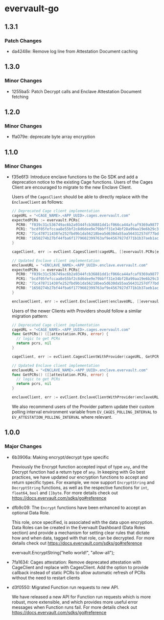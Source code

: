 # evervault-go

## 1.3.1

### Patch Changes

- da4248e: Remove log line from Attestation Document caching

## 1.3.0

### Minor Changes

- 1255ba5: Patch Decrypt calls and Enclave Attestation Document fetching

## 1.2.0

### Minor Changes

- ffa079e: deprecate byte array encryption

## 1.1.0

### Minor Changes

- f35e6f3: Introduce enclave functions to the Go SDK and add a deprecation notice to the existing Cage functions. Users of the Cages Client are encouraged to migrate to the new Enclave Client.

  Users of the `CagesClient` should be able to directly replace with the `EnclaveClient` as follows:

  ```go
  // Deprecated Cage client implementation
  cageURL = "<CAGE_NAME>.<APP_UUID>.cages.evervault.com"
  expectedPCRs := evervault.PCRs{
    PCR0: "f039c31c536749ac6b2a9344fcb36881dd1cf066ca44afcaf9369a9877e2d3c85fa738c427d502e01e35994da7458e2d",
    PCR1: "bcdf05fefccaa8e55bf2c8d6dee9e79bbff31e34bf28a99aa19e6b29c37ee80b214a414b7607236edf26fcb78654e63f",
    PCR2: "71c478711438fe252fbd9b1da56218bea5d630da55aa56431257df77bd42f65a434601bf53be9a1901fcd61680e425c7",
    PCR8: "1650274b27bf44fba6f1779602399763af9e4567927d771b1b37aeb1ac502c84fbd6a7ab7b05600656a257247529fbb8",
  }

  cageClient, err := evClient.CagesClient(cageURL, []evervault.PCRs{expectedPCRs})

  // Updated Enclave client implementation
  enclaveURL = "<ENCLAVE_NAME>.<APP_UUID>.enclave.evervault.com"
  expectedPCRs := evervault.PCRs{
    PCR0: "f039c31c536749ac6b2a9344fcb36881dd1cf066ca44afcaf9369a9877e2d3c85fa738c427d502e01e35994da7458e2d",
    PCR1: "bcdf05fefccaa8e55bf2c8d6dee9e79bbff31e34bf28a99aa19e6b29c37ee80b214a414b7607236edf26fcb78654e63f",
    PCR2: "71c478711438fe252fbd9b1da56218bea5d630da55aa56431257df77bd42f65a434601bf53be9a1901fcd61680e425c7",
    PCR8: "1650274b27bf44fba6f1779602399763af9e4567927d771b1b37aeb1ac502c84fbd6a7ab7b05600656a257247529fbb8",
  }

  enclaveClient, err := evClient.EnclaveClient(enclaveURL, []evervault.PCRs{expectedPCRs})
  ```

  Users of the newer Clients with Providers should follow a similar migration pattern:

  ```go
  // Deprecated Cage client implementation
  cageURL = "<CAGE_NAME>.<APP_UUID>.cages.evervault.com"
  func GetPCRs() ([]attestation.PCRs, error) {
    // logic to get PCRs
    return pcrs, nil
  }

  cageClient, err := evClient.CagesClientWithProvider(cageURL, GetPCRs)

  // Updated Enclave client implementation
  enclaveURL = "<ENCLAVE_NAME>.<APP_UUID>.enclave.evervault.com"
  func GetPCRs() ([]attestation.PCRs, error) {
    // logic to get PCRs
    return pcrs, nil
  }

  enclaveClient, err := evClient.EnclaveClientWithProvider(enclaveURL, GetPCRs)
  ```

  We also recommend users of the Provider pattern update their custom polling interval environment variable from `EV_CAGES_POLLING_INTERVAL` to `EV_ATTESTATION_POLLING_INTERVAL` where relevant.

## 1.0.0

### Major Changes

- 6b3906a: Making encrypt/decrypt type specific

  Previously the Encrypt function accepted input of type `any`, and the Decrypt function had a return type of `any`. In keeping with Go best practices, we have updated our encryption functions to accept and return specific types. For example, we now support `EncryptString` and `DecryptString` functions, as well as the respective functions for `int`, `float64`, `bool` and `[]byte`. For more details check out https://docs.evervault.com/sdks/go#reference

- dfb9c09: The `Encrypt` functions have been enhanced to accept an optional Data Role.

  This role, once specified, is associated with the data upon encryption. Data Roles can be created in the Evervault Dashboard (Data Roles section) and provide a mechanism for setting clear rules that dictate how and when data, tagged with that role, can be decrypted. For more details check out https://docs.evervault.com/sdks/go#reference

  evervault.EncryptString("hello world!", "allow-all");

- 7fa1634: Cages attestation: Remove deprecated attestation with CageClient and replace with CagesClient. Add the option to provide callback instead of static PCRs to allow automatic refresh of PCRs without the need to restart clients
- d3f0550: Migrated Function run requests to new API.

  We have released a new API for Function run requests which is more robust, more extensible, and which provides more useful error messages when Function runs fail. For more details check out https://docs.evervault.com/sdks/go#reference
